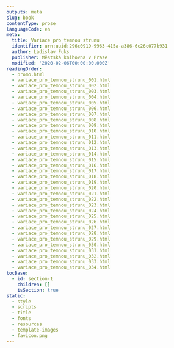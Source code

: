 ```yaml
---
outputs: meta
slug: book
contentType: prose
languageCode: en
meta:
  title: Variace pro temnou strunu
  identifier: urn:uuid:296c0919-9963-415a-a386-6c26c077b931
  author: Ladislav Fuks
  publisher: Městská knihovna v Praze
  modified: '2020-02-06T00:00:00.000Z'
readingOrder:
  - promo.html
  - variace_pro_temnou_strunu_001.html
  - variace_pro_temnou_strunu_002.html
  - variace_pro_temnou_strunu_003.html
  - variace_pro_temnou_strunu_004.html
  - variace_pro_temnou_strunu_005.html
  - variace_pro_temnou_strunu_006.html
  - variace_pro_temnou_strunu_007.html
  - variace_pro_temnou_strunu_008.html
  - variace_pro_temnou_strunu_009.html
  - variace_pro_temnou_strunu_010.html
  - variace_pro_temnou_strunu_011.html
  - variace_pro_temnou_strunu_012.html
  - variace_pro_temnou_strunu_013.html
  - variace_pro_temnou_strunu_014.html
  - variace_pro_temnou_strunu_015.html
  - variace_pro_temnou_strunu_016.html
  - variace_pro_temnou_strunu_017.html
  - variace_pro_temnou_strunu_018.html
  - variace_pro_temnou_strunu_019.html
  - variace_pro_temnou_strunu_020.html
  - variace_pro_temnou_strunu_021.html
  - variace_pro_temnou_strunu_022.html
  - variace_pro_temnou_strunu_023.html
  - variace_pro_temnou_strunu_024.html
  - variace_pro_temnou_strunu_025.html
  - variace_pro_temnou_strunu_026.html
  - variace_pro_temnou_strunu_027.html
  - variace_pro_temnou_strunu_028.html
  - variace_pro_temnou_strunu_029.html
  - variace_pro_temnou_strunu_030.html
  - variace_pro_temnou_strunu_031.html
  - variace_pro_temnou_strunu_032.html
  - variace_pro_temnou_strunu_033.html
  - variace_pro_temnou_strunu_034.html
tocBase:
  - id: section-1
    children: []
    isSection: true
static:
  - style
  - scripts
  - title
  - fonts
  - resources
  - template-images
  - favicon.png
---
```

